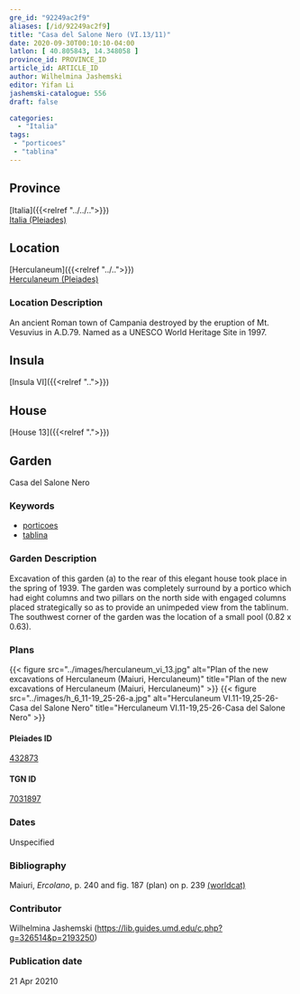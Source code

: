 ```yaml
---
gre_id: "92249ac2f9"
aliases: [/id/92249ac2f9]
title: "Casa del Salone Nero (VI.13/11)"
date: 2020-09-30T00:10:10-04:00
latlon: [ 40.805843, 14.348058 ]
province_id: PROVINCE_ID
article_id: ARTICLE_ID
author: Wilhelmina Jashemski
editor: Yifan Li
jashemski-catalogue: 556
draft: false

categories:
  - "Italia"
tags:
 - "porticoes"
 - "tablina"
---
```


## Province
[Italia]({{<relref "../../..">}}) \
[Italia (Pleiades)](https://pleiades.stoa.org/places/1052)



## Location
[Herculaneum]({{<relref "../..">}}) \
[Herculaneum (Pleiades)](https://pleiades.stoa.org/places/432873)

### Location Description
An ancient Roman town of Campania destroyed by the eruption of Mt. Vesuvius in A.D.79. Named as a UNESCO World Heritage Site in 1997.
<!-- LEAVE THIS BLANK FOR NOW -->

## Insula
[Insula VI]({{<relref "..">}})

## House
[House 13]({{<relref ".">}})

## Garden
Casa del Salone Nero



### Keywords
 - [porticoes](http://vocab.getty.edu/page/aat/300004145)
 - [tablina](http://vocab.getty.edu/page/aat/300004180)


### Garden Description
Excavation of this garden (a) to the rear of this elegant house took place in the spring of 1939. The garden was completely surround by a portico which had eight columns and two pillars on the north side with engaged columns placed strategically so as to provide an unimpeded view from the tablinum. The southwest corner of the garden was the location of a small pool (0.82 x 0.63).

### Plans
{{< figure src="../images/herculaneum_vi_13.jpg" alt="Plan of the new excavations of Herculaneum (Maiuri, Herculaneum)" title="Plan of the new excavations of Herculaneum (Maiuri, Herculaneum)" >}}
{{< figure src="../images/h_6_11-19_25-26-a.jpg" alt="Herculaneum VI.11-19,25-26-Casa del Salone Nero" title="Herculaneum VI.11-19,25-26-Casa del Salone Nero" >}}



#### Pleiades ID
[432873](https://pleiades.stoa.org/places/432873)

#### TGN ID
[7031897](http://vocab.getty.edu/page/tgn/7031897)

### Dates
Unspecified

### Bibliography
Maiuri, *Ercolano*, p. 240 and fig. 187 (plan) on p. 239 [(worldcat)](http://www.worldcat.org/oclc/490581395)



### Contributor
Wilhelmina Jashemski (https://lib.guides.umd.edu/c.php?g=326514&p=2193250)


### Publication date

21 Apr 20210
